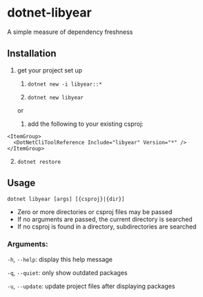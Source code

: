 # dotnet-libyear

A simple measure of dependency freshness

## Installation

1. get your project set up

    1. `dotnet new -i libyear::*`

    1. `dotnet new libyear`
    
    or
    
    1. add the following to your existing csproj:
```
<ItemGroup>
  <DotNetCliToolReference Include="libyear" Version="*" />
</ItemGroup>
```

2. `dotnet restore`

## Usage

`dotnet libyear [args] [{csproj}|{dir}]`

- Zero or more directories or csproj files may be passed
- If no arguments are passed, the current directory is searched
- If no csproj is found in a directory, subdirectories are searched

### Arguments:

`-h`, `--help`: display this help message

`-q`, `--quiet`: only show outdated packages

`-u`, `--update`: update project files after displaying packages
